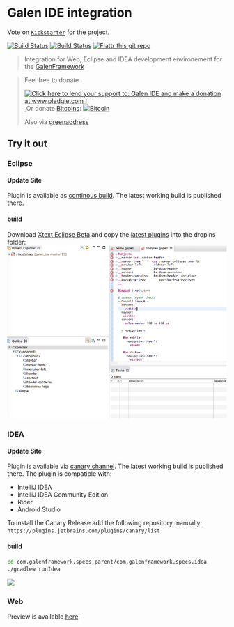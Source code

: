 # Galen IDE integration

Vote on [`Kickstarter`](https://www.kickstarter.com/projects/1453417775/1487427501) for the project.

[![Build Status](https://travis-ci.org/hypery2k/galen_ide.svg?branch=master)](https://travis-ci.org/hypery2k/galen_ide)
[![Build Status](https://martinreinhardt-online.de/jenkins/buildStatus/icon?job=Galen/galen_ide_build)](https://martinreinhardt-online.de/jenkins/blue/organizations/jenkins/Galen%2Fgalen_ide_build/branches/)
[![Flattr this git repo](http://api.flattr.com/button/flattr-badge-large.png)](https://flattr.com/submit/auto?user_id=mreinhardt&url=https://github.com/hypery2k/galen_ide&title=badges&language=&tags=github&category=software)

> Integration for Web, Eclipse and IDEA development environement for the [GalenFramework](http://galenframework.com)


> Feel free to donate
>
> <a href='http://www.pledgie.com/campaigns/27462'><img alt='Click here to lend your support to: Galen IDE and make a donation at www.pledgie.com !' src='http://www.pledgie.com/campaigns/27462.png?skin_name=chrome' border='0' /></a> <a target="_blank" href="https://www.paypal.com/cgi-bin/webscr?cmd=_s-xclick&hosted_button_id=345EFPLG3PGZU">
> <img alt="" border="0" src="https://www.paypalobjects.com/de_DE/DE/i/btn/btn_donateCC_LG.gif"/>
> </img></a>
> Or donate [Bitcoins](bitcoin:3NKtxw1SRYgess5ev4Ri54GekoAgkR213D):
> [![Bitcoin](https://martinreinhardt-online.de/bitcoin.png)](bitcoin:3NKtxw1SRYgess5ev4Ri54GekoAgkR213D)
>
> Also via [greenaddress](https://greenaddress.it/pay/GA3ZPfh7As3Gc2oP6pQ1njxMij88u/)

## Try it out


### Eclipse
#### Update Site

Plugin is available as [continous build](https://martinreinhardt-online.de/update_sites/galen_ide/nightly/repository/). The latest working build is published there.

#### build

Download [Xtext Eclipse Beta](https://www.eclipse.org/Xtext/news.html#download-links) and copy the [latest plugins](https://github.com/hypery2k/galen_ide/releases/latest) into the dropins folder:
![](docs/screenshots/eclipse.png)

### IDEA

#### Update Site

Plugin is available via [canary channel](https://plugins.jetbrains.com/plugin/8302). The latest working build is published there. The plugin is compatible with:
* IntelliJ IDEA
* IntelliJ IDEA Community Edition
* Rider
* Android Studio

To install the Canary Release add the following repository manually:
`https://plugins.jetbrains.com/plugins/canary/list`

#### build
```bash
cd com.galenframework.specs.parent/com.galenframework.specs.idea
./gradlew runIdea
````
![](docs/screenshots/idea.png)

### Web

Preview is available [here](https://martinreinhardt-online.de/galen_ide/).
